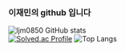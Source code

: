 ### 이재민의 github 입니다
![ljm0850 GitHub stats](https://github-readme-stats.vercel.app/api?username=ljm0850&show_icons=true&theme=highcontrast)  
[![Solved.ac Profile](http://mazassumnida.wtf/api/generate_badge?boj=dlwoals0850)](https://solved.ac/dlwoals0850)
![Top Langs](https://github-readme-stats.vercel.app/api/top-langs/?username=ljm0850&layout=Demo&theme=highcontrast)

<!--
**ljm0850/ljm0850** is a ✨ _special_ ✨ repository because its `README.md` (this file) appears on your GitHub profile.

Here are some ideas to get you started:

- 🔭 I’m currently working on ...
- 🌱 I’m currently learning ...
- 👯 I’m looking to collaborate on ...
- 🤔 I’m looking for help with ...
- 💬 Ask me about ...
- 📫 How to reach me: ...
- 😄 Pronouns: ...
- ⚡ Fun fact: ...
-->
